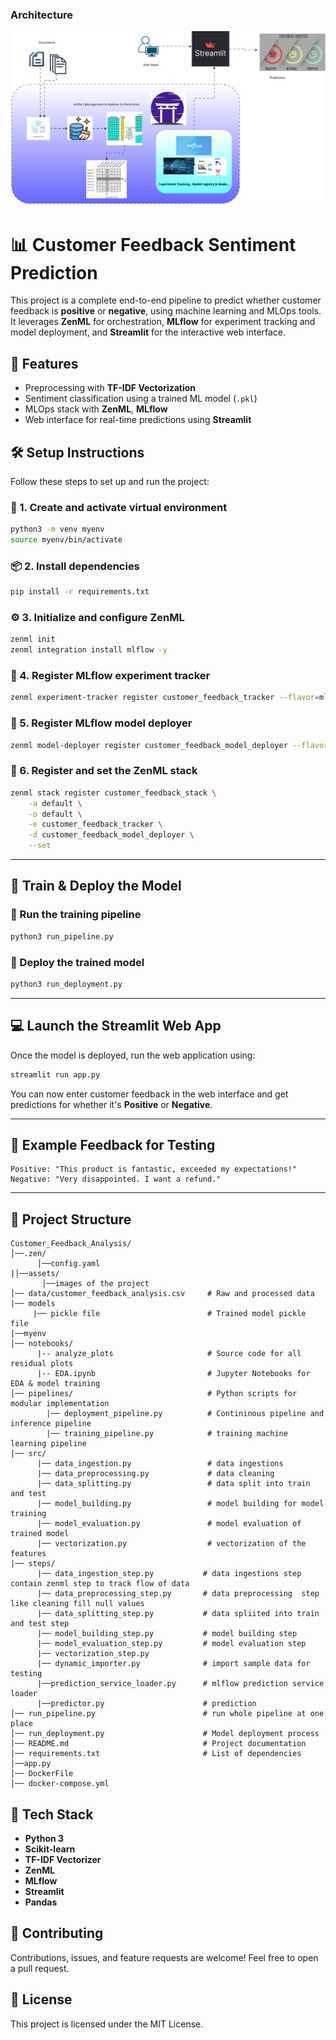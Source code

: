 ### Architecture

![Architecture](assets/customer.drawio.svg)
# 📊 Customer Feedback Sentiment Prediction 

This project is a complete end-to-end pipeline to predict whether customer feedback is **positive** or **negative**, using machine learning and MLOps tools. It leverages **ZenML** for orchestration, **MLflow** for experiment tracking and model deployment, and **Streamlit** for the interactive web interface.



## 🚀 Features
- Preprocessing with **TF-IDF Vectorization**
- Sentiment classification using a trained ML model (`.pkl`)
- MLOps stack with **ZenML**, **MLflow**
- Web interface for real-time predictions using **Streamlit**


## 🛠️ Setup Instructions

Follow these steps to set up and run the project:

### 🔁 1. Create and activate virtual environment
```bash
python3 -m venv myenv
source myenv/bin/activate
```

### 📦 2. Install dependencies

```bash
pip install -r requirements.txt
```

### ⚙️ 3. Initialize and configure ZenML

```bash
zenml init
zenml integration install mlflow -y
```

### 🧪 4. Register MLflow experiment tracker

```bash
zenml experiment-tracker register customer_feedback_tracker --flavor=mlflow
```

### 🚀 5. Register MLflow model deployer

```bash
zenml model-deployer register customer_feedback_model_deployer --flavor=mlflow
```

### 🧱 6. Register and set the ZenML stack

```bash
zenml stack register customer_feedback_stack \
    -a default \
    -o default \
    -e customer_feedback_tracker \
    -d customer_feedback_model_deployer \
    --set
```

---

## 🧪 Train & Deploy the Model

### 🔧 Run the training pipeline

```bash
python3 run_pipeline.py
```

### 🚀 Deploy the trained model

```bash
python3 run_deployment.py
```

---

## 💻 Launch the Streamlit Web App

Once the model is deployed, run the web application using:

```bash
streamlit run app.py
```

You can now enter customer feedback in the web interface and get predictions for whether it's **Positive** or **Negative**.

---

## 📝 Example Feedback for Testing

```text
Positive: "This product is fantastic, exceeded my expectations!"
Negative: "Very disappointed. I want a refund."
```

---

## 📂 Project Structure

```
Customer_Feedback_Analysis/
│──.zen/
      │──config.yaml
|│──assets/
       │──images of the project
│── data/customer_feedback_analysis.csv     # Raw and processed data
|── models
     |── pickle file                        # Trained model pickle file
|──myenv             
│── notebooks/
      |-- analyze_plots                     # Source code for all residual plots
      |-- EDA.ipynb                         # Jupyter Notebooks for EDA & model training
│── pipelines/                              # Python scripts for modular implementation
        |── deployment_pipeline.py          # Contininous pipeline and inference pipeline
        |── training_pipeline.py            # training machine learning pipeline
|── src/
      |── data_ingestion.py                 # data ingestions
      |── data_preprocessing.py             # data cleaning
      |── data_splitting.py                 # data split into train and test 
      |── model_building.py                 # model building for model training
      |── model_evaluation.py               # model evaluation of trained model
      |── vectorization.py                  # vectorization of the features
|── steps/
      |── data_ingestion_step.py           # data ingestions step contain zenml step to track flow of data 
      |── data_preprocessing_step.py       # data preprocessing  step like cleaning fill null values
      |── data_splitting_step.py           # data spliited into train and test step
      |── model_building_step.py           # model building step
      |── model_evaluation_step.py         # model evaluation step 
      |── vectorization_step.py
      |── dynamic_importer.py              # import sample data for testing
      |──prediction_service_loader.py      # mlflow prediction service loader
      |──predictor.py                      # prediction 
│── run_pipeline.py                        # run whole pipeline at one place 
│── run_deployment.py                      # Model deployment process
│── README.md                              # Project documentation
│── requirements.txt                       # List of dependencies
│──app.py
│── DockerFile
│── docker-compose.yml

```

## 🧠 Tech Stack

* **Python 3**
* **Scikit-learn**
* **TF-IDF Vectorizer**
* **ZenML**
* **MLflow**
* **Streamlit**
* **Pandas**


## 🤝 Contributing

Contributions, issues, and feature requests are welcome! Feel free to open a pull request.



## 📃 License

This project is licensed under the MIT License.





